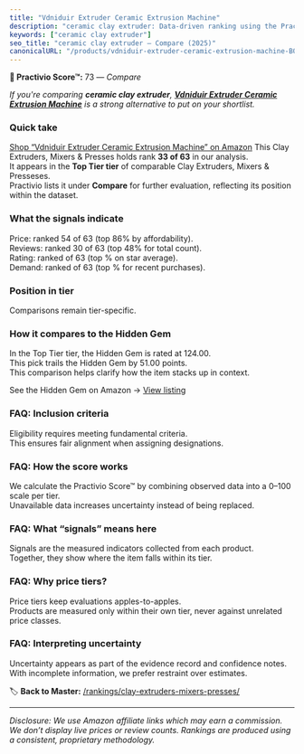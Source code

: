 ```yaml
---
title: "Vdniduir Extruder Ceramic Extrusion Machine"
description: "ceramic clay extruder: Data-driven ranking using the Practivio Score™. Positioned by quality, value, demand, findability, momentum."
keywords: ["ceramic clay extruder"]
seo_title: "ceramic clay extruder — Compare (2025)"
canonicalURL: "/products/vdniduir-extruder-ceramic-extrusion-machine-B0FM3P66MD/"
---
```


**🛒 Practivio Score™:** 73 — _Compare_


*If you're comparing **ceramic clay extruder**, **[Vdniduir Extruder Ceramic Extrusion Machine](https://www.amazon.com/dp/B0FM3P66MD?tag=practivio-20)** is a strong alternative to put on your shortlist.*
### Quick take
[Shop “Vdniduir Extruder Ceramic Extrusion Machine” on Amazon](https://www.amazon.com/dp/B0FM3P66MD?tag=practivio-20)
This Clay Extruders, Mixers & Presses holds rank **33 of 63** in our analysis.  
It appears in the **Top Tier tier** of comparable Clay Extruders, Mixers & Presseses.  
Practivio lists it under **Compare** for further evaluation, reflecting its position within the dataset.

### What the signals indicate
Price: ranked 54 of 63 (top 86% by affordability).  
Reviews: ranked 30 of 63 (top 48% for total count).  
Rating: ranked  of 63 (top % on star average).  
Demand: ranked  of 63 (top % for recent purchases).

### Position in tier
Comparisons remain tier-specific.

### How it compares to the Hidden Gem
In the Top Tier tier, the Hidden Gem is rated at 124.00.  
This pick trails the Hidden Gem by 51.00 points.  
This comparison helps clarify how the item stacks up in context.  

See the Hidden Gem on Amazon → [View listing](https://www.amazon.com/dp/B00T5LIRFU?tag=practivio-20)

### FAQ: Inclusion criteria
Eligibility requires meeting fundamental criteria.  
This ensures fair alignment when assigning designations.

### FAQ: How the score works
We calculate the Practivio Score™ by combining observed data into a 0–100 scale per tier.  
Unavailable data increases uncertainty instead of being replaced.

### FAQ: What “signals” means here
Signals are the measured indicators collected from each product.  
Together, they show where the item falls within its tier.

### FAQ: Why price tiers?
Price tiers keep evaluations apples-to-apples.  
Products are measured only within their own tier, never against unrelated price classes.

### FAQ: Interpreting uncertainty
Uncertainty appears as part of the evidence record and confidence notes.  
With incomplete information, we prefer restraint over estimates.

<!-- Missing template for Compare/CompareWithinPriceClass -->


🏷️ **Back to Master:** [/rankings/clay-extruders-mixers-presses/](/rankings/clay-extruders-mixers-presses/)

---
_Disclosure: We use Amazon affiliate links which may earn a commission. We don’t display live prices or review counts. Rankings are produced using a consistent, proprietary methodology._
